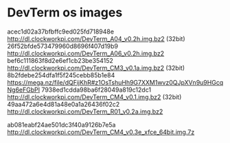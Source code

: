 # DevTerm os images

acec1d02a37bfbffc9ed025fd718948e  http://dl.clockworkpi.com/DevTerm_A04_v0.2h.img.bz2 (32bit)  
26f52bfde573479960d8696f407d19b9  http://dl.clockworkpi.com/DevTerm_A06_v0.2h.img.bz2  
bef6c111863f8d2e6ef1cb23be354152  http://dl.clockworkpi.com/DevTerm_CM3_v0.1a.img.bz2 (32bit)  
8b2fdebe254dfa1f5f245cebb85b1e84  https://mega.nz/file/dQFijKhR#z1OsTshuHh9G7XXM1wvz0QJpXVn9u9HGcqNg6eFGbPI
7938ed1cdda98ba6f28049a819c12dc1  http://dl.clockworkpi.com/DevTerm_CM4_v0.1.img.bz2 (32bit)  
49aa472a6e4d81a48e0a1a26436f02c2  http://dl.clockworkpi.com/DevTerm_R01_v0.2a.img.bz2  

ab081eabf24ae501dc3f40a9126b7e5a  http://dl.clockworkpi.com/DevTerm_CM4_v0.3e_xfce_64bit.img.7z
